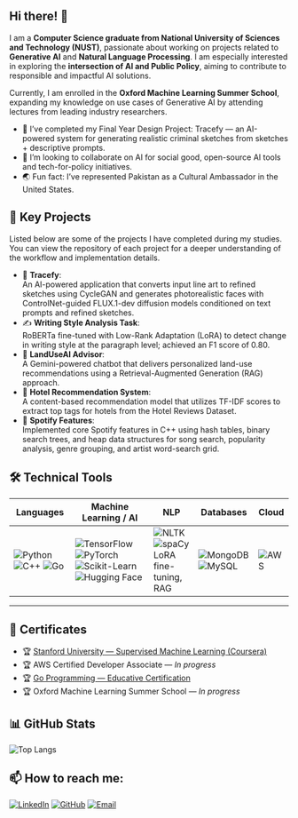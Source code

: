 ## Hi there! 👋

I am a **Computer Science graduate from National University of Sciences and Technology (NUST)**, passionate about working on projects related to **Generative AI** and **Natural Language Processing**. I am especially interested in exploring the **intersection of AI and Public Policy**, aiming to contribute to responsible and impactful AI solutions.  

Currently, I am enrolled in the **Oxford Machine Learning Summer School**, expanding my knowledge on use cases of Generative AI by attending lectures from leading industry researchers.  

- 🔭 I’ve completed my Final Year Design Project: Tracefy — an AI-powered system for generating realistic criminal sketches from sketches + descriptive prompts.   
- 🤝 I’m looking to collaborate on AI for social good, open-source AI tools and tech-for-policy initiatives.  
- 🌏 Fun fact: I’ve represented Pakistan as a Cultural Ambassador in the United States.

## 🚀 Key Projects  

Listed below are some of the projects I have completed during my studies. You can view the repository of each project for a deeper understanding of the workflow and implementation details.
- 🔎 **Tracefy**:  
  An AI-powered application that converts input line art to refined sketches using CycleGAN and generates photorealistic faces with ControlNet-guided FLUX.1-dev diffusion models conditioned on text prompts and refined sketches.
- ✍️ **Writing Style Analysis Task**:  
  RoBERTa fine-tuned with Low-Rank Adaptation (LoRA) to detect change in writing style at the paragraph level; achieved an F1 score of 0.80.
- 🌱 **LandUseAI Advisor**:  
  A Gemini-powered chatbot that delivers personalized land-use recommendations using a Retrieval-Augmented Generation (RAG) approach.
- 🏨 **Hotel Recommendation System**:  
  A content-based recommendation model that utilizes TF-IDF scores to extract top tags for hotels from the Hotel Reviews Dataset.
- 🎵 **Spotify Features**:  
  Implemented core Spotify features in C++ using hash tables, binary search trees, and heap data structures for song search, popularity analysis, genre grouping, and artist word-search grid.

## 🛠️ Technical Tools  

| Languages | Machine Learning / AI | NLP | Databases | Cloud |
|------------|----------------------|------|------------|----------------|
| ![Python](https://img.shields.io/badge/-Python-blue?style=flat-square&logo=python&logoColor=white) ![C++](https://img.shields.io/badge/-C++-00599C?style=flat-square&logo=c%2B%2B&logoColor=white) ![Go](https://img.shields.io/badge/-Go-00ADD8?style=flat-square&logo=go&logoColor=white) | ![TensorFlow](https://img.shields.io/badge/-TensorFlow-FF6F00?style=flat-square&logo=tensorflow&logoColor=white) ![PyTorch](https://img.shields.io/badge/-PyTorch-ee4c2c?style=flat-square&logo=pytorch&logoColor=white) ![Scikit-Learn](https://img.shields.io/badge/-Scikit--Learn-F7931E?style=flat-square&logo=scikit-learn&logoColor=white) ![Hugging Face](https://img.shields.io/badge/-HuggingFace-FFD21F?style=flat-square&logo=hugging-face&logoColor=black) | ![NLTK](https://img.shields.io/badge/-NLTK-darkgreen?style=flat-square) ![spaCy](https://img.shields.io/badge/-spaCy-blue?style=flat-square&logo=spacy&logoColor=white)<br>LoRA fine-tuning, RAG | ![MongoDB](https://img.shields.io/badge/-MongoDB-47A248?style=flat-square&logo=mongodb&logoColor=white) ![MySQL](https://img.shields.io/badge/-MySQL-4479A1?style=flat-square&logo=mysql&logoColor=white) | ![AWS](https://img.shields.io/badge/-AWS-FF9900?style=flat-square&logo=amazonaws&logoColor=white) |


---

## 📜 Certificates  

- 🏆 [Stanford University — Supervised Machine Learning (Coursera)](https://www.coursera.org/account/accomplishments/verify/QKVDLS64PW7T?utm_source=link&utm_medium=certificate&utm_content=cert_image&utm_campaign=sharing_cta&utm_product=course)  
- 🏆 AWS Certified Developer Associate — *In progress*  
- 🏆 [Go Programming — Educative Certification](https://www.educative.io/verify-certificate/An5VrvSVrZN0Gm1LOTO57822AoRAH9)  
- 🏆 Oxford Machine Learning Summer School — *In progress*





## 📊 GitHub Stats  
![Top Langs](https://github-readme-stats.vercel.app/api/top-langs/?username=Mehar14&layout=compact&theme=radical)

## 📫 How to reach me:

[![LinkedIn](https://img.shields.io/badge/-LinkedIn-blue?style=flat-square&logo=linkedin&logoColor=white)](https://linkedin.com/in/mehar-ali-ahmed)
[![GitHub](https://img.shields.io/badge/-GitHub-black?style=flat-square&logo=github)](https://github.com/Mehar14)
[![Email](https://img.shields.io/badge/-Email-red?style=flat-square&logo=gmail&logoColor=white)](mailto:meharaliahmed@gmail.com)


